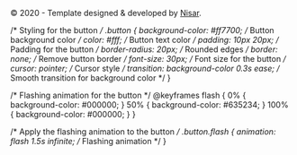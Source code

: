  &copy; 2020 - Template designed & developed by <a href="https://nisar.dev" class="link">Nisar</a>.











/* Styling for the button */
.button {
    background-color: #ff7700; /* Button background color */
    color: #fff; /* Button text color */
    padding: 10px 20px; /* Padding for the button */
    border-radius: 20px; /* Rounded edges */
    border: none; /* Remove button border */
    font-size: 30px; /* Font size for the button */
    cursor: pointer; /* Cursor style */
    transition: background-color 0.3s ease; /* Smooth transition for background color */
}

/* Flashing animation for the button */
@keyframes flash {
    0% { background-color: #000000; }
    50% { background-color: #635234; }
    100% { background-color: #000000; }
}

/* Apply the flashing animation to the button */
.button.flash {
    animation: flash 1.5s infinite; /* Flashing animation */
}